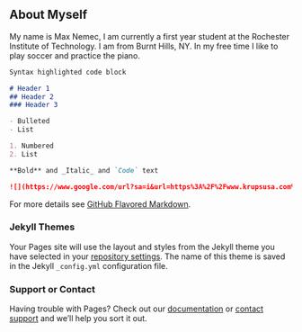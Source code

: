## About Myself

My name is Max Nemec, I am currently a first year student at the Rochester Institute of Technology. I am from Burnt Hills, NY. In my free time I like to play soccer and practice the piano. 

```markdown
Syntax highlighted code block

# Header 1
## Header 2
### Header 3

- Bulleted
- List

1. Numbered
2. List

**Bold** and _Italic_ and `Code` text

![](https://www.google.com/url?sa=i&url=https%3A%2F%2Fwww.krupsusa.com%2FRecipes%2FClassic-Belgian-Waffles%2Fr%2F239758&psig=AOvVaw01f7okQJCiuZhcFZ6UxAaP&ust=1601428237995000&source=images&cd=vfe&ved=0CAIQjRxqFwoTCIC-kZ2XjewCFQAAAAAdAAAAABAD) 
```

For more details see [GitHub Flavored Markdown](https://guides.github.com/features/mastering-markdown/).

### Jekyll Themes

Your Pages site will use the layout and styles from the Jekyll theme you have selected in your [repository settings](https://github.com/maxnemec/maxnemec.github.io/settings). The name of this theme is saved in the Jekyll `_config.yml` configuration file.

### Support or Contact

Having trouble with Pages? Check out our [documentation](https://docs.github.com/categories/github-pages-basics/) or [contact support](https://github.com/contact) and we’ll help you sort it out.

